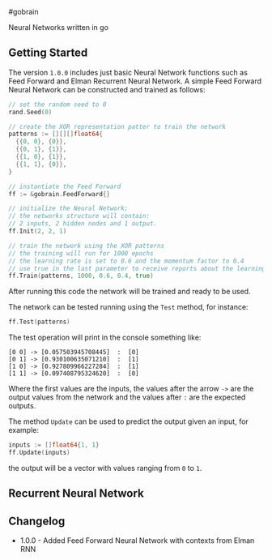 #gobrain

Neural Networks written in go


## Getting Started
The version `1.0.0` includes just basic Neural Network functions such as Feed Forward and Elman Recurrent Neural Network.
A simple Feed Forward Neural Network can be constructed and trained as follows:

```go
// set the random seed to 0
rand.Seed(0)

// create the XOR representation patter to train the network
patterns := [][][]float64{
  {{0, 0}, {0}},
  {{0, 1}, {1}},
  {{1, 0}, {1}},
  {{1, 1}, {0}},
}

// instantiate the Feed Forward
ff := &gobrain.FeedForward{}

// initialize the Neural Network;
// the networks structure will contain:
// 2 inputs, 2 hidden nodes and 1 output.
ff.Init(2, 2, 1)

// train the network using the XOR patterns
// the training will run for 1000 epochs
// the learning rate is set to 0.6 and the momentum factor to 0.4
// use true in the last parameter to receive reports about the learning error
ff.Train(patterns, 1000, 0.6, 0.4, true)
```

After running this code the network will be trained and ready to be used.

The network can be tested running using the `Test` method, for instance:

```go
ff.Test(patterns)
```

The test operation will print in the console something like:

```
[0 0] -> [0.057503945708445]  :  [0]
[0 1] -> [0.930100635071210]  :  [1]
[1 0] -> [0.927809966227284]  :  [1]
[1 1] -> [0.097408795324620]  :  [0]
```

Where the first values are the inputs, the values after the arrow `->` are the output values from the network and the values after `:` are the expected outputs.

The method `Update` can be used to predict the output given an input, for example:

```go
inputs := []float64{1, 1}
ff.Update(inputs)
```

the output will be a vector with values ranging from `0` to `1`.

## Recurrent Neural Network


## Changelog
* 1.0.0 - Added Feed Forward Neural Network with contexts from Elman RNN

